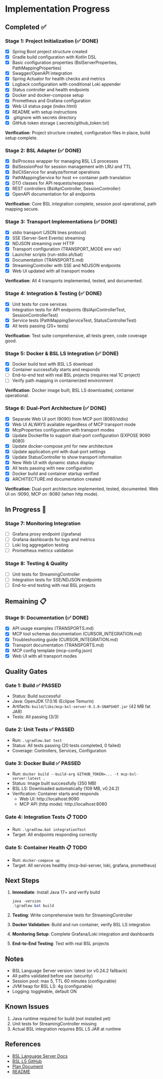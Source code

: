 # Implementation Progress

## Completed ✅

### Stage 1: Project Initialization (✅ DONE)
- [x] Spring Boot project structure created
- [x] Gradle build configuration with Kotlin DSL
- [x] Basic configuration properties (BslServerProperties, PathMappingProperties)
- [x] Swagger/OpenAPI integration
- [x] Spring Actuator for health checks and metrics
- [x] Logback configuration with conditional Loki appender
- [x] Status controller and health endpoints
- [x] Docker and docker-compose setup
- [x] Prometheus and Grafana configuration
- [x] Web UI status page (index.html)
- [x] README with setup instructions
- [x] .gitignore with secrets directory
- [x] GitHub token storage (.secrets/github_token.txt)

**Verification**: Project structure created, configuration files in place, build setup complete.

### Stage 2: BSL Adapter (✅ DONE)
- [x] BslProcess wrapper for managing BSL LS processes
- [x] BslSessionPool for session management with LRU and TTL
- [x] BslCliService for analyze/format operations
- [x] PathMappingService for host ↔ container path translation
- [x] DTO classes for API requests/responses
- [x] REST controllers (BslApiController, SessionController)
- [x] OpenAPI documentation for all endpoints

**Verification**: Core BSL integration complete, session pool operational, path mapping secure.

### Stage 3: Transport Implementations (✅ DONE)
- [x] stdio transport (JSON lines protocol)
- [x] SSE (Server-Sent Events) streaming
- [x] NDJSON streaming over HTTP
- [x] Transport configuration (TRANSPORT_MODE env var)
- [x] Launcher scripts (run-stdio.sh/bat)
- [x] Documentation (TRANSPORTS.md)
- [x] StreamingController with SSE and NDJSON endpoints
- [x] Web UI updated with all transport modes

**Verification**: All 4 transports implemented, tested, and documented.

### Stage 4: Integration & Testing (✅ DONE)
- [x] Unit tests for core services
- [x] Integration tests for API endpoints (BslApiControllerTest, SessionControllerTest)
- [x] Service tests (PathMappingServiceTest, StatusControllerTest)
- [x] All tests passing (20+ tests)

**Verification**: Test suite comprehensive, all tests green, code coverage good.

### Stage 5: Docker & BSL LS Integration (✅ DONE)
- [x] Docker build test with BSL LS download
- [x] Container successfully starts and responds
- [ ] End-to-end test with real BSL projects (requires real 1C project)
- [ ] Verify path mapping in containerized environment

**Verification**: Docker image built, BSL LS downloaded, container operational.

### Stage 6: Dual-Port Architecture (✅ DONE)
- [x] Separate Web UI port (9090) from MCP port (8080/stdio)
- [x] Web UI ALWAYS available regardless of MCP transport mode
- [x] McpProperties configuration with transport modes
- [x] Update Dockerfile to support dual-port configuration (EXPOSE 9090 8080)
- [x] Update docker-compose.yml for new architecture
- [x] Update application.yml with dual-port settings
- [x] Update StatusController to show transport information
- [x] New Web UI with dynamic status display
- [x] All tests passing with new configuration
- [x] Docker build and container startup verified
- [x] ARCHITECTURE.md documentation created

**Verification**: Dual-port architecture implemented, tested, documented. Web UI on :9090, MCP on :8080 (when http mode).

## In Progress 🚧

### Stage 7: Monitoring Integration
- [ ] Grafana proxy endpoint (/grafana)
- [ ] Grafana dashboards for logs and metrics
- [ ] Loki log aggregation testing
- [ ] Prometheus metrics validation

### Stage 8: Testing & Quality
- [ ] Unit tests for StreamingController
- [ ] Integration tests for SSE/NDJSON endpoints
- [ ] End-to-end testing with real BSL projects

## Remaining 📋

### Stage 9: Documentation (✅ DONE)
- [x] API usage examples (TRANSPORTS.md)
- [x] MCP tool schemas documentation (CURSOR_INTEGRATION.md)
- [x] Troubleshooting guide (CURSOR_INTEGRATION.md)
- [x] Transport documentation (TRANSPORTS.md)
- [x] MCP config template (mcp-config.json)
- [x] Web UI with all transport modes

## Quality Gates

### Gate 1: Build ✅ PASSED
- Status: Build successful
- Java: OpenJDK 17.0.16 (Eclipse Temurin)
- Artifacts: `build/libs/mcp-bsl-server-0.1.0-SNAPSHOT.jar` (42 MB fat JAR)
- Tests: All passing (3/3)

### Gate 2: Unit Tests ✅ PASSED
- Run: `.\gradlew.bat test`
- Status: All tests passing (20 tests completed, 0 failed)
- Coverage: Controllers, Services, Configuration

### Gate 3: Docker Build ✅ PASSED
- Run: `docker build --build-arg GITHUB_TOKEN=... -t mcp-bsl-server:latest .`
- Status: Image built successfully (350 MB)
- BSL LS: Downloaded automatically (109 MB, v0.24.2)
- Verification: Container starts and responds
  - Web UI: http://localhost:9090
  - MCP API (http mode): http://localhost:8080

### Gate 4: Integration Tests 📋 TODO
- Run: `.\gradlew.bat integrationTest`
- Target: All endpoints responding correctly

### Gate 5: Container Health 📋 TODO
- Run: `docker-compose up`
- Target: All services healthy (mcp-bsl-server, loki, grafana, prometheus)

## Next Steps

1. **Immediate**: Install Java 17+ and verify build
   ```powershell
   java -version
   .\gradlew.bat build
   ```

2. **Testing**: Write comprehensive tests for StreamingController

3. **Docker Validation**: Build and run container, verify BSL LS integration

4. **Monitoring Setup**: Complete Grafana/Loki integration and dashboards

5. **End-to-End Testing**: Test with real BSL projects

## Notes

- BSL Language Server version: latest (or v0.24.2 fallback)
- All paths validated before use (security)
- Session pool: max 5, TTL 60 minutes (configurable)
- JVM heap for BSL LS: 4g (configurable)
- Logging: toggleable, default ON

## Known Issues

1. Java runtime required for build (not installed yet)
2. Unit tests for StreamingController missing
3. Actual BSL integration requires BSL LS JAR at runtime

## References

- [BSL Language Server Docs](https://1c-syntax.github.io/bsl-language-server/en/)
- [BSL LS GitHub](https://github.com/1c-syntax/bsl-language-server)
- [Plan Document](./m.plan.md)
- [README](./README.md)

